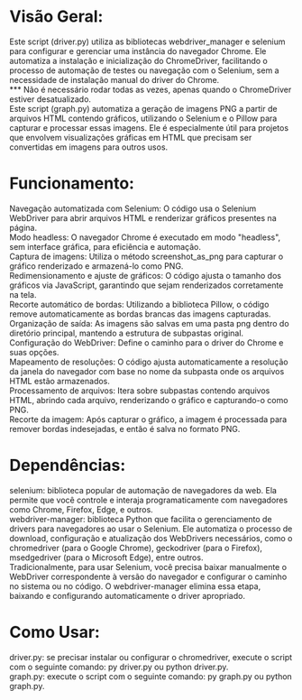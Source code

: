 # Visão Geral:
Este script (driver.py) utiliza as bibliotecas webdriver_manager e selenium para configurar e gerenciar uma instância do navegador Chrome.
Ele automatiza a instalação e inicialização do ChromeDriver, facilitando o processo de automação de testes ou navegação com o Selenium, sem a necessidade de instalação manual do driver do Chrome.
<br>
*** Não é necessário rodar todas as vezes, apenas quando o ChromeDriver estiver desatualizado.
<br>
Este script (graph.py) automatiza a geração de imagens PNG a partir de arquivos HTML contendo gráficos, utilizando o Selenium e o Pillow para capturar e processar essas imagens. Ele é especialmente útil para projetos que envolvem visualizações gráficas em HTML que precisam ser convertidas em imagens para outros usos.

# Funcionamento:
Navegação automatizada com Selenium: O código usa o Selenium WebDriver para abrir arquivos HTML e renderizar gráficos presentes na página.
<br>
Modo headless: O navegador Chrome é executado em modo "headless", sem interface gráfica, para eficiência e automação.
<br>
Captura de imagens: Utiliza o método screenshot_as_png para capturar o gráfico renderizado e armazená-lo como PNG.
<br>
Redimensionamento e ajuste de gráficos: O código ajusta o tamanho dos gráficos via JavaScript, garantindo que sejam renderizados corretamente na tela.
<br>
Recorte automático de bordas: Utilizando a biblioteca Pillow, o código remove automaticamente as bordas brancas das imagens capturadas.
<br>
Organização de saída: As imagens são salvas em uma pasta png dentro do diretório principal, mantendo a estrutura de subpastas original.
<br>
Configuração do WebDriver: Define o caminho para o driver do Chrome e suas opções.
<br>
Mapeamento de resoluções: O código ajusta automaticamente a resolução da janela do navegador com base no nome da subpasta onde os arquivos HTML estão armazenados.
<br>
Processamento de arquivos: Itera sobre subpastas contendo arquivos HTML, abrindo cada arquivo, renderizando o gráfico e capturando-o como PNG.
<br>
Recorte da imagem: Após capturar o gráfico, a imagem é processada para remover bordas indesejadas, e então é salva no formato PNG.

# Dependências:
selenium: biblioteca popular de automação de navegadores da web. Ela permite que você controle e interaja programaticamente com navegadores como Chrome, Firefox, Edge, e outros.
<br>
webdriver-manager: biblioteca Python que facilita o gerenciamento de drivers para navegadores ao usar o Selenium. Ele automatiza o processo de download, configuração e atualização dos WebDrivers necessários, como o chromedriver (para o Google Chrome), geckodriver (para o Firefox), msedgedriver (para o Microsoft Edge), entre outros.
<br>
Tradicionalmente, para usar Selenium, você precisa baixar manualmente o WebDriver correspondente à versão do navegador e configurar o caminho no sistema ou no código. O webdriver-manager elimina essa etapa, baixando e configurando automaticamente o driver apropriado.

# Como Usar:
driver.py: se precisar instalar ou configurar o chromedriver, execute o script com o seguinte comando: py driver.py ou python driver.py.
<br>
graph.py: execute o script com o seguinte comando: py graph.py ou python graph.py.

